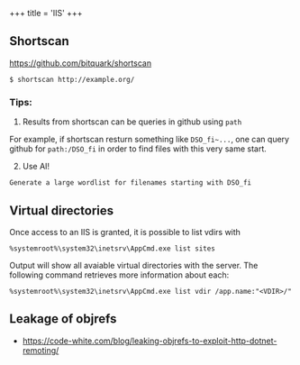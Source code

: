 +++
title = 'IIS'
+++

## Shortscan

https://github.com/bitquark/shortscan

```
$ shortscan http://example.org/
```

### Tips: 

1) Results from shortscan can be queries in github using `path`

For example, if shortscan resturn something like `DSO_fi~...`, one can query github for `path:/DSO_fi` in order to find files with this very same start.

2) Use AI! 

`Generate a large wordlist for filenames starting with DSO_fi`


## Virtual directories

Once access to an IIS is granted, it is possible to list vdirs with

```
%systemroot%\system32\inetsrv\AppCmd.exe list sites
```

Output will show all avaiable virtual directories with the server. The following command retrieves more information about each:

```
%systemroot%\system32\inetsrv\AppCmd.exe list vdir /app.name:"<VDIR>/"
```

## Leakage of objrefs

- https://code-white.com/blog/leaking-objrefs-to-exploit-http-dotnet-remoting/